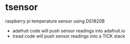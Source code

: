 # tsensor
raspberry pi temperature sensor using DS1820B 
- adafruit code will push sensor readings into adafruit.io
- tread code will push sensor readings into a TICK stack 

